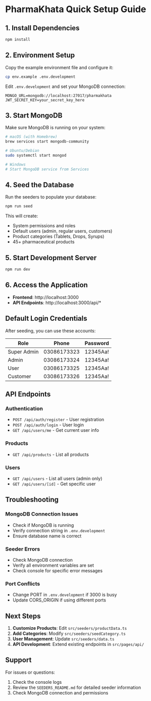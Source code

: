 # PharmaKhata Quick Setup Guide

## 1. Install Dependencies
```bash
npm install
```

## 2. Environment Setup
Copy the example environment file and configure it:
```bash
cp env.example .env.development
```

Edit `.env.development` and set your MongoDB connection:
```env
MONGO_URL=mongodb://localhost:27017/pharmakhata
JWT_SECRET_KEY=your_secret_key_here
```

## 3. Start MongoDB
Make sure MongoDB is running on your system:
```bash
# macOS (with Homebrew)
brew services start mongodb-community

# Ubuntu/Debian
sudo systemctl start mongod

# Windows
# Start MongoDB service from Services
```

## 4. Seed the Database
Run the seeders to populate your database:
```bash
npm run seed
```

This will create:
- System permissions and roles
- Default users (admin, regular users, customers)
- Product categories (Tablets, Drops, Syrups)
- 45+ pharmaceutical products

## 5. Start Development Server
```bash
npm run dev
```

## 6. Access the Application
- **Frontend**: http://localhost:3000
- **API Endpoints**: http://localhost:3000/api/*

## Default Login Credentials

After seeding, you can use these accounts:

| Role | Phone | Password |
|------|-------|----------|
| Super Admin | 03086173323 | 12345Aa! |
| Admin | 03086173324 | 12345Aa! |
| User | 03086173325 | 12345Aa! |
| Customer | 03086173326 | 12345Aa! |

## API Endpoints

### Authentication
- `POST /api/auth/register` - User registration
- `POST /api/auth/login` - User login
- `GET /api/users/me` - Get current user info

### Products
- `GET /api/products` - List all products

### Users
- `GET /api/users` - List all users (admin only)
- `GET /api/users/[id]` - Get specific user

## Troubleshooting

### MongoDB Connection Issues
- Check if MongoDB is running
- Verify connection string in `.env.development`
- Ensure database name is correct

### Seeder Errors
- Check MongoDB connection
- Verify all environment variables are set
- Check console for specific error messages

### Port Conflicts
- Change PORT in `.env.development` if 3000 is busy
- Update CORS_ORIGIN if using different ports

## Next Steps

1. **Customize Products**: Edit `src/seeders/productData.ts`
2. **Add Categories**: Modify `src/seeders/seedCategory.ts`
3. **User Management**: Update `src/seeders/data.ts`
4. **API Development**: Extend existing endpoints in `src/pages/api/`

## Support

For issues or questions:
1. Check the console logs
2. Review the `SEEDERS_README.md` for detailed seeder information
3. Check MongoDB connection and permissions
